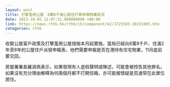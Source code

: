 ```yaml
---
layout: post
title: 打擊濫用公屋　8萬8千個公屋住戶需申報物業狀況
date: 2023-10-05 12:07:51.000000000 +08:00
link: https://news.rthk.hk/rthk/ch/component/k2/1721583-20231005.htm
categories: rthk
---
```


收緊公屋富戶政策及打擊濫用公屋措施本月起實施，當局已經向8萬8千戶、住滿2年至8年的公屋住戶派發申報表，他們需要申報是否在港持有住宅物業，11月底前要交回。

房屋署署長羅淑佩表示，如果發現有人虛假聲明或陳述，可能會被控告其他罪名。如果沒有充分理由解釋為何兩個月都不打開信箱，亦可能被懷疑是否通常在此單位居住。
